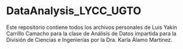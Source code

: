 ﻿# DataAnalysis_LYCC_UGTO


Este repositorio contiene todos los archivos personales de Luis Yakin Carrillo Camacho para la clase de Análisis de Datos impartida para la División de Ciencias e Ingenierías por la Dra. Karla Álamo Martinez. 
